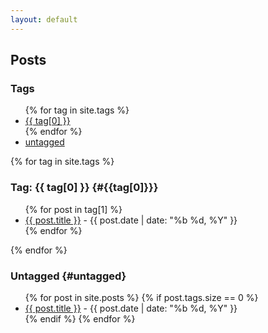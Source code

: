 ```yaml
---
layout: default
---
```


## Posts

### Tags

<ul>
{% for tag in site.tags %}
  <li>
    <a href="#{{ tag[0] }}">{{ tag[0] }}</a>
  </li>
{% endfor %}
  <li><a href="#untagged">untagged</a></li>
</ul>

{% for tag in site.tags %}

### Tag: {{ tag[0] }} {#{{tag[0]}}}

<ul>
  {% for post in tag[1] %}
    <li>
      <a href="{{ post.url }}">{{ post.title }}</a> - {{ post.date | date: "%b %d, %Y" }}
    </li>
  {% endfor %}
</ul>

{% endfor %}

### Untagged {#untagged}

<ul>
  {% for post in site.posts %}
    {% if post.tags.size == 0 %}
      <li>
        <a href="{{ post.url }}">{{ post.title }}</a> - {{ post.date | date: "%b %d, %Y" }}
      </li>
    {% endif %}
  {% endfor %}
</ul>
  

